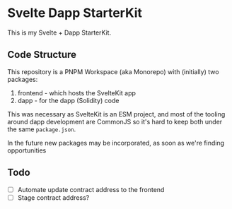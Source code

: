# Svelte Dapp StarterKit 

This is my Svelte + Dapp StarterKit. 

## Code Structure

This repository is a PNPM Workspace (aka Monorepo) with (initially) two packages:

1. frontend - which hosts the SvelteKit app
2. dapp - for the dapp (Solidity) code

This was necessary as SvelteKit is an ESM project, and most of the tooling around dapp development are CommonJS so it's hard to keep both under the same `package.json`.

In the future new packages may be incorporated, as soon as we're finding opportunities 

## Todo

- [ ] Automate update contract address to the frontend
- [ ] Stage contract address?
